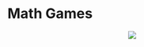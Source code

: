 # Math Games
<p align="center">
  <img src="125643718-db67d744-2c5a-4f5e-9390-363f240284d2.png">
</p>
